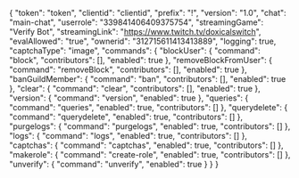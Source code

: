 {
    "token": "token",
    "clientid": "clientid",
    "prefix": "!",
    "version": "1.0",
    "chat": "main-chat",
    "userrole": "339841406409375754",
    "streamingGame": "Verify Bot",
    "streamingLink": "https://www.twitch.tv/doxicalswitch",
    "evalAllowed": "true",
    "ownerid": "312715611413413889",
    "logging": true,
    "captchaType": "image",
    "commands": {
        "blockUser": {
            "command": "block",
            "contributors": [],
            "enabled": true
        },
        "removeBlockFromUser": {
            "command": "removeBlock",
            "contributors": [],
            "enabled": true
        },
        "banGuildMember": {
            "command": "ban",
            "contributors": [],
            "enabled": true
        },
        "clear": {
            "command": "clear",
            "contributors": [],
            "enabled": true
        },
        "version": {
            "command": "version",
            "enabled": true
        },
        "queries": {
            "command": "queries",
            "enabled": true,
            "contributors": []
        },
        "querydelete": {
            "command": "querydelete",
            "enabled": true,
            "contributors": []
        },
        "purgelogs": {
            "command": "purgelogs",
            "enabled": true,
            "contributors": []
        },
        "logs": {
            "command": "logs",
            "enabled": true,
            "contributors": []
        },
        "captchas": {
            "command": "captchas",
            "enabled": true,
            "contributors": []
        },
        "makerole": {
            "command": "create-role",
            "enabled": true,
            "contributors": []
        },
        "unverify": {
            "command": "unverify",
            "enabled": true
        }
    }
}
